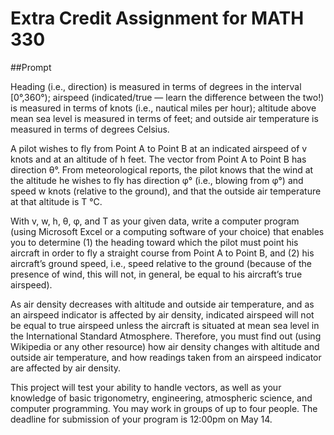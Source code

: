 # Extra Credit Assignment for MATH 330

##Prompt

Heading (i.e., direction) is measured in terms of degrees in the interval [0°,360°); airspeed (indicated/true — learn the difference between the two!) is measured in terms of knots (i.e., nautical miles per hour); altitude above mean sea level is measured in terms of feet; and outside air temperature is measured in terms of degrees Celsius.

A pilot wishes to fly from Point A to Point B at an indicated airspeed of v knots and at an altitude of h feet. The vector from Point A to Point B has direction θ°. From meteorological reports, the pilot knows that the wind at the altitude he wishes to fly has direction φ° (i.e., blowing from φ°) and speed w knots (relative to the ground), and that the outside air temperature at that altitude is T °C.

With v, w, h, θ, φ, and T as your given data, write a computer program (using Microsoft Excel or a computing software of your choice) that enables you to determine (1) the heading toward which the pilot must point his aircraft in order to fly a straight course from Point A to Point B, and (2) his aircraft’s ground speed, i.e., speed relative to the ground (because of the presence of wind, this will not, in general, be equal to his aircraft’s true airspeed).

As air density decreases with altitude and outside air temperature, and as an airspeed indicator is affected by air density, indicated airspeed will not be equal to true airspeed unless the aircraft is situated at mean sea level in the International Standard Atmosphere. Therefore, you must find out (using Wikipedia or any other resource) how air density changes with altitude and outside air temperature, and how readings taken from an airspeed indicator are affected by air density.

This project will test your ability to handle vectors, as well as your knowledge of basic trigonometry, engineering, atmospheric science, and computer programming. You may work in groups of up to four people. The deadline for submission of your program is 12:00pm on May 14.